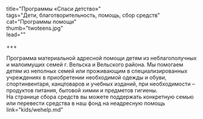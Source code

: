 title="Программы «Спаси детство»"  
tags="Дети, благотворительность, помощь, сбор средств"  
cat="Программы помощи"  
thumb="twoteens.jpg"  
lead=""  

+++

Программа материальной адресной помощи детям из неблагополучных и малоимущих семей г. Вельска и Вельского района. Мы помогаем детям из неполных семей или проживающим в специализированных учреждениях в приобретении необходимой одежды и обуви, спортинвентаря, канцтоваров и учебных изданий, при необходимости – продуктов питания, бытовой химии и предметов гигиены.  
На странице сбора средств вы можете поддержать конкретную семью или перевести средства в наш фонд на неадресную помощь link="kids/wehelp.md"
